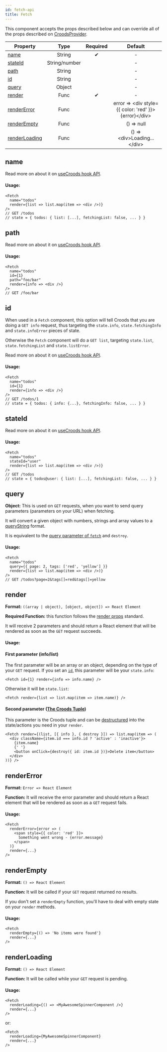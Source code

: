 ```yaml
---
id: fetch-api
title: Fetch
---
```


This component accepts the props described below and can override all of the props described on [CroodsProvider](/docs/croods-provider-api).

| Property                        |     Type      | Required |                        Default                        |
| ------------------------------- | :-----------: | :------: | :---------------------------------------------------: |
| [name](#name)                   |    String     |    ✔     |                           -                           |
| [stateId](#stateid)             | String/number |          |                           -                           |
| [path](#path)                   |    String     |          |                           -                           |
| [id](#id)                       |    String     |          |                           -                           |
| [query](#query)                 |    Object     |          |                           -                           |
| [render](#render)               |     Func      |    ✔     |                           -                           |
| [renderError](#rendererror)     |     Func      |          | error => <div style={{ color: 'red' }}>{error}\</div> |
| [renderEmpty](#renderempty)     |     Func      |          |                      () => null                       |
| [renderLoading](#renderloading) |     Func      |          |             () => \<div>Loading...\</div>             |

## name

Read more on about it on [useCroods hook API](/docs/use-croods-api#name).

#### Usage:

```
<Fetch
  name="todos"
  render={list => list.map(item => <div />)}
/>
// GET /todos
// state = { todos: { list: [...], fetchingList: false, ... } }
```

## path

Read more on about it on [useCroods hook API](/docs/use-croods-api#path).

#### Usage:

```
<Fetch
  name="todos"
  id={1}
  path="foo/bar"
  render={info => <div />}
/>
// GET /foo/bar
```

## id

When used in a `Fetch` component, this option will tell Croods that you are doing a `GET info` request, thus targeting the `state.info`, `state.fetchingInfo` and `state.infoError` pieces of state.

Otherwise the `Fetch` component will do a `GET list`, targeting `state.list`, `state.fetchingList` and `state.listError`.

Read more on about it on [useCroods hook API](/docs/use-croods-api#id).

#### Usage:

```
<Fetch
  name="todos"
  id={1}
  render={info => <div />}
/>
// GET /todos/1
// state = { todos: { info: {...}, fetchingInfo: false, ... } }
```

## stateId

Read more on about it on [useCroods hook API](/docs/use-croods-api#stateid).

#### Usage:

```
<Fetch
  name="todos"
  stateId="user"
  render={list => list.map(item => <div />)}
/>
// GET /todos
// state = { todos@user: { list: [...], fetchingList: false, ... } }
```

## query

**Object:** This is used on `GET` requests, when you want to send query parameters (parameters on your URL) when fetching.

It will convert a given object with numbers, strings and array values to a [queryString](https://en.wikipedia.org/wiki/Query_string) format.

It is equivalent to the [query parameter of `fetch`](/docs/the-actions#fetch) and `destroy`.

#### Usage:

```
<Fetch
  name="todos"
  query={{ page: 2, tags: ['red', 'yellow'] }}
  render={list => list.map(item => <div />)}
/>
// GET /todos?page=2&tags[]=red&tags[]=yellow
```

## render

**Format:** `((array | object), [object, object]) => React Element`

**Required Function:** this function follows the [render props](https://reactjs.org/docs/render-props.html) standard.

It will receive 2 parameters and should return a React element that will be rendered as soon as the `GET` request succeeds.

#### Usage:

#### First parameter (info/list)

The first parameter will be an array or an object, depending on the type of your `GET` request. If you set an [`id`](#id), this parameter will be your `state.info`:

```
<Fetch id={1} render={info => info.name} />
```

Otherwise it will be `state.list`:

```
<Fetch render={list => list.map(item => item.name)} />
```

#### Second parameter ([The Croods Tuple](/docs/main-concepts#the-croods-tuple))

This parameter is the Croods tuple and can be [destructured](http://exploringjs.com/es6/ch_destructuring.html#_object-destructuring) into the state/actions you need in your `render`.

```
<Fetch render={(list, [{ info }, { destroy }]) => list.map(item => (
  <div className={item.id === info.id ? 'active' : 'inactive'}>
    {item.name}
    {' '}
    <button onClick={destroy({ id: item.id })}>Delete item</button>
  </div>
))} />
```

## renderError

**Format:** `Error => React Element`

**Function:** It will receive the error parameter and should return a React element that will be rendered as soon as a `GET` request fails.

#### Usage:

```
<Fetch
  renderError={error => (
    <span style={{ color: 'red' }}>
      Something went wrong - {error.message}
    </span>
  )}
  render={...}
/>
```

## renderEmpty

**Format:** `() => React Element`

**Function:** It will be called if your `GET` request returned no results.

If you don't set a `renderEmpty` function, you'll have to deal with empty state on your `render` methods.

#### Usage:

```
<Fetch
  renderEmpty={() => 'No items were found'}
  render={...}
/>
```

## renderLoading

**Format:** `() => React Element`

**Function:** It will be called while your `GET` request is pending.

#### Usage:

```
<Fetch
  renderLoading={() => <MyAwesomeSpinnerComponent />}
  render={...}
/>
```

or:

```
<Fetch
  renderLoading={MyAwesomeSpinnerComponent}
  render={...}
/>
```
